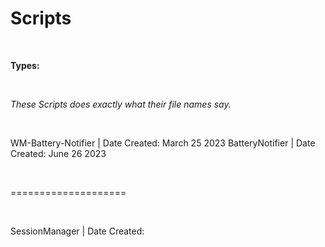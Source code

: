 # Scripts

<br>

<b> Types: </b>

<br>

<i>These Scripts does exactly what their file names say.</i>

<br>

WM-Battery-Notifier     | Date Created: March 25 2023
BatteryNotifier         | Date Created: June 26 2023

<br>

====================

<br>

SessionManager          | Date Created:
